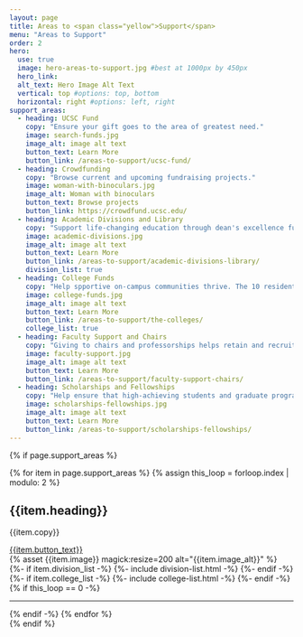 ```yaml
---
layout: page
title: Areas to <span class="yellow">Support</span>
menu: "Areas to Support"
order: 2
hero:
  use: true
  image: hero-areas-to-support.jpg #best at 1000px by 450px
  hero_link:
  alt_text: Hero Image Alt Text
  vertical: top #options: top, bottom
  horizontal: right #options: left, right
support_areas:
  - heading: UCSC Fund
    copy: "Ensure your gift goes to the area of greatest need."
    image: search-funds.jpg
    image_alt: image alt text
    button_text: Learn More
    button_link: /areas-to-support/ucsc-fund/
  - heading: Crowdfunding
    copy: "Browse current and upcoming fundraising projects."
    image: woman-with-binoculars.jpg
    image_alt: Woman with binoculars
    button_text: Browse projects
    button_link: https://crowdfund.ucsc.edu/
  - heading: Academic Divisions and Library
    copy: "Support life-changing education through dean's excellence funds in the division."
    image: academic-divisions.jpg
    image_alt: image alt text
    button_text: Learn More
    button_link: /areas-to-support/academic-divisions-library/
    division_list: true
  - heading: College Funds
    copy: "Help spportive on-campus communities thrive. The 10 residential colleges provide academic assistance and activities embracing intellectual and social life."
    image: college-funds.jpg
    image_alt: image alt text
    button_text: Learn More
    button_link: /areas-to-support/the-colleges/
    college_list: true
  - heading: Faculty Support and Chairs
    copy: "Giving to chairs and professorships helps retain and recruit innovative and accomplished scholars."
    image: faculty-support.jpg
    image_alt: image alt text
    button_text: Learn More
    button_link: /areas-to-support/faculty-support-chairs/
  - heading: Scholarships and Fellowships
    copy: "Help ensure that high-achieving students and graduate programs have scholarship and fellowship opportunities"
    image: scholarships-fellowships.jpg
    image_alt: image alt text
    button_text: Learn More
    button_link: /areas-to-support/scholarships-fellowships/
---
```

{% if page.support_areas %}
<section class="cta two-col-grid">
  {% for item in page.support_areas %}
  {% assign this_loop = forloop.index | modulo: 2 %}
    <div class="grid-cell">
        <div class="container">
            <div class="copy">
                <h2>{{item.heading}}</h2>
                <p>{{item.copy}}</p>
                <a href="{{item.button_link}}" class="yellow-pill">{{item.button_text}}</a>
            </div>
            {% asset {{item.image}} magick:resize=200 alt="{{item.image_alt}}" %}
        </div>
        {%- if item.division_list -%} {%- include division-list.html -%} {%- endif -%}
        {%- if item.college_list -%} {%- include college-list.html -%} {%- endif -%}
    </div>
{% if this_loop == 0 -%}
<hr>
{% endif -%}
  {% endfor %}

</section>
{% endif %}

